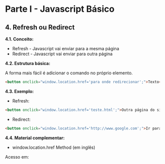 # Parte I - Javascript Básico

## 4. Refresh ou Redirect

**4.1. Conceito:** 

* Refresh - Javascript vai enviar para a mesma página
* Redirect - Javascript vai enviar para outra página


**4.2. Estrutura básica:**

A forma mais fácil é adicionar o comando no próprio elemento.

```html
<button onclick="window.location.href='para onde redirecionar';">Texto</button>
```

**4.3. Exemplo:** 

* Refresh:
```html
<button onclick="window.location.href='teste.html';">Outra página do site</button>
```

* Redirect:
```html
<button onclick="window.location.href='http://www.google.com';">Ir para Google</button>
```

**4.4. Material complementar:**

- window.location.href Method (em inglês)

Acesso em: 
